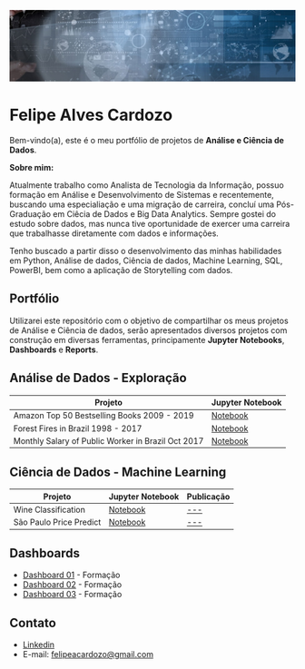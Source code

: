 ![Banner Data Science](https://github.com/felipeacardozo/Projetos-Data-Science/blob/main/img/banner-data-science.jpg)

# **Felipe Alves Cardozo**
 Bem-vindo(a), este é o meu portfólio de projetos de **Análise e Ciência de Dados**.
 
**Sobre mim:**
 
Atualmente trabalho como Analista de Tecnologia da Informação, possuo formação em Análise e Desenvolvimento de Sistemas e recentemente, buscando uma especialiação e uma migração de carreira, concluí uma Pós-Graduação em Ciêcia de Dados e Big Data Analytics. Sempre gostei do estudo sobre dados, mas nunca tive oportunidade de exercer uma carreira que trabalhasse diretamente com dados e informações.

Tenho buscado a partir disso o desenvolvimento das minhas habilidades em Python, Análise de dados, Ciência de dados, Machine Learning, SQL, PowerBI, bem como a aplicação de Storytelling com dados.

## **Portfólio**
Utilizarei este repositório com o objetivo de compartilhar os meus projetos de Análise e Ciência de dados, serão apresentados diversos projetos com construção em diversas ferramentas, principamente **Jupyter Notebooks**, **Dashboards** e **Reports**.

## **Análise de Dados - Exploração**

Projeto | Jupyter Notebook
---|---|
Amazon Top 50 Bestselling Books 2009 - 2019 | [Notebook](https://github.com/felipeacardozo/Projetos-Data-Science/blob/main/projeto_amazon_top_50_bestselling/projeto_amazon_top_50_bestselling.ipynb)
Forest Fires in Brazil 1998 - 2017| [Notebook](https://github.com/felipeacardozo/Projetos-Data-Science/blob/main/projeto_forest_fires_in_brazil/projeto_forest_fires_in_brazil.ipynb)
Monthly Salary of Public Worker in Brazil Oct 2017 | [Notebook](https://github.com/felipeacardozo/Projetos-Data-Science/blob/main/projeto_monthly_salary_public_worker_brazil/projeto_monthly_salary_brazil.ipynb)

## **Ciência de Dados - Machine Learning**

Projeto | Jupyter Notebook | Publicação
---|---|---|
Wine Classification | [Notebook](https://github.com/felipeacardozo/Projetos-Data-Science/blob/main/projeto_wine_Classification/Projeto_ML_Wine.ipynb) | [---](https://github.com/felipeacardozo/Projetos-Data-Science) 
São Paulo Price Predict | [Notebook](https://github.com/felipeacardozo/Projetos-Data-Science/blob/main/projeto_sao-paulo-properties-april-2019/projeto_sao_paulo_properties_april_2019.ipynb) | [---](https://github.com/felipeacardozo/Projetos-Data-Science) 


## **Dashboards**

* [Dashboard 01](https://github.com/felipeacardozo/Projetos-Data-Science) - Formação 
* [Dashboard 02](https://github.com/felipeacardozo/Projetos-Data-Science) - Formação 
* [Dashboard 03](https://github.com/felipeacardozo/Projetos-Data-Science) - Formação 

## **Contato**

* [Linkedin](https://www.linkedin.com/in/felipe-alves-cardozo/)
* E-mail: felipeacardozo@gmail.com
